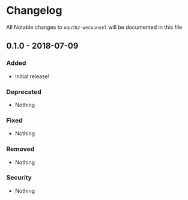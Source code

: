 # Changelog
All Notable changes to `oauth2-wecounsel` will be documented in this file

## 0.1.0 - 2018-07-09

### Added
- Initial release!

### Deprecated
- Nothing

### Fixed
- Nothing

### Removed
- Nothing

### Security
- Nothing
